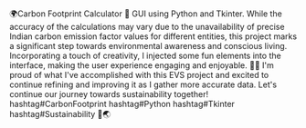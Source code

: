 🌍Carbon Footprint Calculator 🌱 GUI using Python and Tkinter. While the accuracy of the calculations may vary due to the unavailability of precise Indian carbon emission factor values for different entities, this project marks a significant step towards environmental awareness and conscious living.
Incorporating a touch of creativity, I injected some fun elements into the interface, making the user experience engaging and enjoyable. 🎨✨
I'm proud of what I've accomplished with this EVS project and excited to continue refining and improving it as I gather more accurate data. 
Let's continue our journey towards sustainability together! hashtag#CarbonFootprint hashtag#Python hashtag#Tkinter hashtag#Sustainability 🌿🌏 
